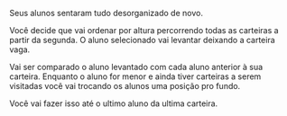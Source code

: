 Seus alunos sentaram tudo desorganizado de novo.

Você decide que vai ordenar por altura percorrendo todas as carteiras a partir da segunda. O aluno selecionado vai levantar deixando a carteira vaga.

Vai ser comparado o aluno levantado com cada aluno anterior à sua carteira. Enquanto o aluno for menor e ainda tiver carteiras a serem visitadas você vai trocando
os alunos uma posição pro fundo.

Você vai fazer isso até o ultimo aluno da ultima carteira.
